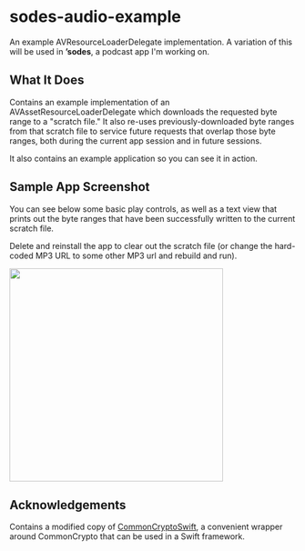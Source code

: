 # sodes-audio-example

An example AVResourceLoaderDelegate implementation. A variation of this will be used in **’sodes**, a podcast app I'm working on.

## What It Does

Contains an example implementation of an AVAssetResourceLoaderDelegate which downloads the requested byte range to a "scratch file." It also re-uses previously-downloaded byte ranges from that scratch file to service future requests that overlap those byte ranges, both during the current app session and in future sessions.

It also contains an example application so you can see it in action.

## Sample App Screenshot

You can see below some basic play controls, as well as a text view that prints out the byte ranges that have been successfully written to the current scratch file. 

Delete and reinstall the app to clear out the scratch file (or change the hard-coded MP3 URL to some other MP3 url and rebuild and run).

<img src="https://raw.githubusercontent.com/jaredsinclair/sodes-audio-example/master/screenshot.png" width="375">

## Acknowledgements

Contains a modified copy of [CommonCryptoSwift](https://github.com/onmyway133/Arcane), a convenient wrapper around CommonCrypto that can be used in a Swift framework.
